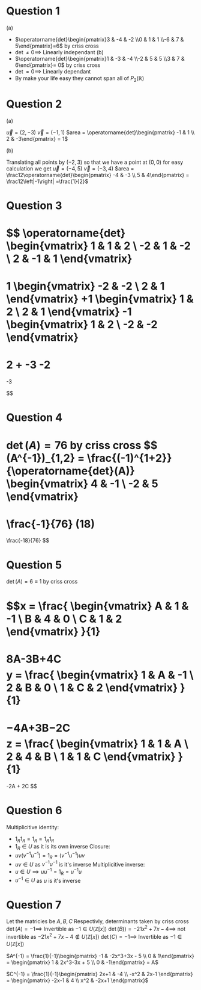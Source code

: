 # Question 1 

(a)
- $\operatorname{det}\begin{pmatrix}3 & -4 & -2 \\0 & 1 & 1 \\-6 & 7 & 5\end{pmatrix}=6$ by criss cross
- $\operatorname{det} \neq 0 \implies$ Linearly independant
(b)
-  $\operatorname{det}\begin{pmatrix}1 & -3 & -4 \\-2 & 5 & 5 \\3 & 7 & 6\end{pmatrix}= 0$ by criss cross
- $\operatorname{det} = 0 \implies$ Linearly dependant
- By make your life easy they cannot span all of $P_2(\mathbb{R})$

# Question 2

(a)

$\vec{u} = (2,-3)$
$\vec{v} = (-1,1)$
$area = \operatorname{det}\begin{pmatrix} -1 & 1 \\ 2 & -3\end{pmatrix} = 1$

(b)

Translating all points by $(-2,3)$ so that we have a point at $(0,0)$ for easy calculation we get
$\vec{u} = (-4,5)$
$\vec{v} = (-3,4)$
$area = \frac12\operatorname{det}\begin{pmatrix} -4 & -3 \\ 5 & 4\end{pmatrix} = \frac12\left|-1\right| =\frac{1}{2}$
# Question 3

$$
\operatorname{det}
\begin{vmatrix}
1 & 1 & 2 \\
-2 & 1 & -2 \\
2 & -1 & 1 
\end{vmatrix}
=
1
\begin{vmatrix}
-2 & -2 \\
2 & 1
\end{vmatrix}
+1
\begin{vmatrix}
1 & 2 \\
2 & 1
\end{vmatrix}
-1
\begin{vmatrix}
1 & 2 \\
-2 & -2
\end{vmatrix}
=
2 + -3 -2
=
-3

$$
# Question 4

$\operatorname{det}(A) = 76$ by criss cross
$$
(A^{-1})_{1,2} = \frac{(-1)^{1+2}}{\operatorname{det}(A)}
\begin{vmatrix} 4 & -1 \\ -2  & 5 \end{vmatrix}
=
\frac{-1}{76}
(18)
=
\frac{-18}{76}
$$
# Question 5

$\operatorname{det}(A) = 6 \equiv 1$ by criss cross

$$x = \frac{
\begin{vmatrix}
A & 1 & -1 \\
B & 4 & 0 \\
C & 1 & 2
\end{vmatrix}
}{1}
=
8A-3B+4C
$$
$$y = \frac{
\begin{vmatrix}
1 & A & -1 \\
2 & B & 0 \\
1 & C & 2
\end{vmatrix}
}{1}
=
−4A+3B−2C
$$
$$z = \frac{
\begin{vmatrix}
1 & 1 & A \\
2 & 4 & B \\
1 & 1 & C
\end{vmatrix}
}{1}
=
-2A + 2C
$$

# Question 6 

Multiplicitive identity:
- $1_R1_R = 1_R = 1_R1_R$
- $1_R \in U$ as it is its own inverse
Closure:
- $uv(v^{-1}u^{-1}) = 1_R = (v^{-1}u^{-1})uv$
- $uv \in U$ as $v^{-1}u^{-1}$ is it's inverse
Multiplicitive inverse:
- $u \in U \implies uu^{-1} = 1_R = u^{-1}u$
- $u^{-1} \in U$ as $u$ is it's inverse
# Question 7

Let the matricies be $A,B,C$ Respectivly, determinants taken by criss cross
$\operatorname{det}(A) = -1 \implies$ Invertible as $-1 \in U(\mathbb{Z}[x])$
$\operatorname{det}(B)) = −21x^2+7x−4 \implies$ not invertible as $−21x^2+7x−4 \notin U(\mathbb{Z}[x])$
$\operatorname{det}(C) = -1 \implies$ Invertible as $-1 \in U(\mathbb{Z}[x])$

$A^{-1} = \frac{1}{-1}\begin{pmatrix} -1 & -2x^3+3x - 5 \\ 0 & 1\end{pmatrix} = \begin{pmatrix} 1 & 2x^3-3x + 5 \\ 0 & -1\end{pmatrix} = A$

$C^{-1} = \frac{1}{-1}\begin{pmatrix} 2x+1 & -4 \\ -x^2 & 2x-1 \end{pmatrix} = \begin{pmatrix} -2x-1 & 4 \\ x^2 & -2x+1 \end{pmatrix}$

